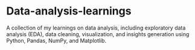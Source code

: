 # Data-analysis-learnings
A collection of my learnings on data analysis, including exploratory data analysis (EDA), data cleaning, visualization, and insights generation using Python, Pandas, NumPy, and Matplotlib.
